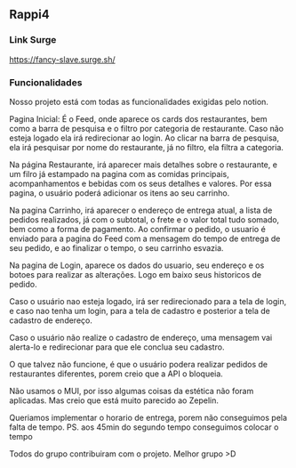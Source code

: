 ## Rappi4

### Link Surge
<https://fancy-slave.surge.sh/>

### Funcionalidades
Nosso projeto está com todas as funcionalidades exigidas pelo notion.

Pagina Inicial:
É o Feed, onde aparece os cards dos restaurantes, bem como a barra de pesquisa e o filtro por categoria de restaurante. Caso não esteja logado ela irá redirecionar ao login. Ao clicar na barra de pesquisa, ela irá pesquisar por nome do restaurante, já no filtro, ela filtra a categoria.

Na página Restaurante, irá aparecer mais detalhes sobre o restaurante, e um filro já estampado na pagina com as comidas principais, acompanhamentos e bebidas com os seus detalhes e valores. Por essa pagina, o usuário poderá adicionar os itens ao seu carrinho.

Na pagina Carrinho, irá aparecer o endereço de entrega atual, a lista de pedidos realizados, já com o subtotal, o frete e o valor total tudo somado, bem como a forma de pagamento. Ao confirmar o pedido, o usuario é enviado para a pagina do Feed com a mensagem do tempo de entrega de seu pedido, e ao finalizar o tempo,  o seu carrinho esvazia.

Na pagina de Login, aparece os dados do usuario, seu endereço e os botoes para realizar as alterações. Logo em baixo seus historicos de pedido.

Caso o usuário nao esteja logado, irá ser redirecionado para a tela de login, e caso nao tenha um login, para a tela de cadastro e posterior a tela de cadastro de endereço.

Caso o usuário não realize o cadastro de endereço, uma mensagem vai alerta-lo e redirecionar para que ele conclua seu cadastro.

O que talvez não funcione, é que o usuário podera realizar pedidos de restaurantes diferentes, porem creio que a API o bloqueia.

Não usamos o MUI, por isso algumas coisas da estética não foram aplicadas. Mas creio que está muito parecido ao Zepelin. 

Queriamos implementar o horario de entrega, porem não conseguimos pela falta de tempo. 
PS. aos 45min do segundo tempo conseguimos colocar o tempo

Todos do grupo contribuiram com o projeto. Melhor grupo >D